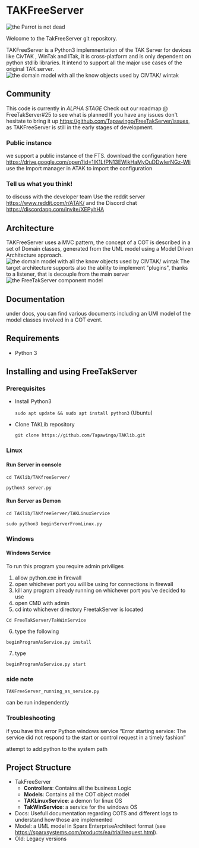 # TAKFreeServer

![the Parrot is not dead](https://github.com/Tapawingo/FreeTakServer/blob/master/docs/FreeTakServer%20specs/FreeTakServerLogo.png?raw=true)

Welcome to the TakFreeServer git repository.

TAKFreeServer is a Python3 implemnentation of the TAK Server for devices like CivTAK , WinTak and ITak, it is cross-platform and is only dependent on python stdlib libraries. It intend to support all the major use cases of the original TAK server.
![the domain model with all the know objects used by CIVTAK/ wintak](https://github.com/Tapawingo/TAKlib/blob/master/docs/FreeTakServer%20specs/FreeTak%20Use%20Case%20model.png?raw=true)

## Community 
This code is currently in *ALPHA STAGE*
Check out our roadmap @ FreeTakServer#25 to see what is planned
If you have any issues don't hesitate to bring it up https://github.com/Tapawingo/FreeTakServer/issues,  as TAKFreeServer is still in the early stages of development.

### Public instance
we support a public instance of the FTS.
download the configuration here
https://drive.google.com/open?id=1IK1LfPN13EWikHaMyOuDDwIerNGz-Wli
use the Import manager in ATAK to import the configuration

### Tell us what you think!
to discuss with the developer team
Use the reddit server 
https://www.reddit.com/r/ATAK/ 
and the Discord chat
https://discordapp.com/invite/XEPyhHA



## Architecture
TAKFreeServer uses a MVC pattern, the concept of a COT is described in a set of Domain classes, generated  from the UML model using a Model Driven Architecture approach.
![the domain model with all the know objects used by CIVTAK/ wintak](https://github.com/Tapawingo/TAKlib/blob/master/docs/FreeTakServer%20specs/FreeTAKServer%20Model.png?raw=true)
The target architecture supports also the ability to implement "plugins", thanks to a listener, that is decouple from the main server
![the FreeTakServer component model](https://github.com/Tapawingo/TAKlib/blob/master/docs/FreeTakServer%20specs/FreeTakServerComponents.png?raw=true)


## Documentation
under docs, you can find various documents including an UMl model of the model classes involved in a COT event.

## Requirements
- Python 3

## Installing and using FreeTakServer
### Prerequisites
- Install Python3

  `sudo apt update && sudo apt install python3` (Ubuntu)

- Clone TAKLib repository

  `git clone https://github.com/Tapawingo/TAKlib.git`

### Linux

#### Run Server in console

```
cd TAKlib/TAKfreeServer/

python3 server.py
```

#### Run Server as Demon

```
cd TAKlib/TAKfreeServer/TAKLinuxService

sudo python3 beginServerFromLinux.py
```

### Windows

#### Windows Service
To run this program you require admin priviliges

1. allow python.exe in firewall
2. open whichever port you will be using for connections in firewall
3. kill any program already running on whichever port you've decided to use
4. open CMD with admin
5. cd into whichever directory FreetakServer is located
```
Cd FreeTakServer/TakWinService
```
6. type the following
```
beginProgramAsService.py install
```
7. type
```
beginProgramAsService.py start
```

### side note
```
TAKFreeServer_running_as_service.py
```
can be run independently

### Troubleshooting
if you have this error Python windows service “Error starting service: The service did not respond to the start or control request in a timely fashion”

attempt to add python to the system path

##  Project Structure
- TakFreeServer
  - **Controllers**: Contains all the business Logic
  - **Models**: Contains all the COT object model
  - **TAKLinuxService**:   a demon for linux OS
  -  **TakWinService**: a service for the windows OS
- Docs: Usefull documentation regarding COTS and different logs to understand how those are implemented
- Model: a UML model in Sparx EnterpriseArchitect format (see https://sparxsystems.com/products/ea/trial/request.html).
- Old: Legacy versions
